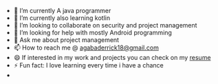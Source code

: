 - 🔭 I’m currently A java programmer
- 🌱 I’m currently also learning kotlin
- 👯 I’m looking to collaborate on security and project management
- 🤔 I’m looking for help with mostly Android programming
- 💬 Ask me about project management
- 📫 How to reach me @ agabaderrick18@gmail.com
- 😄 If interested in my work and projects you can check on my [resume](https://docs.google.com/document/d/1NW9PSz8bLKnRmmtMRpgqpz1X7ZdC5u0O/edit?usp=share_link&ouid=113875114519135929194&rtpof=true&sd=true)
- ⚡ Fun fact: I love learning every time i have a chance
- 
